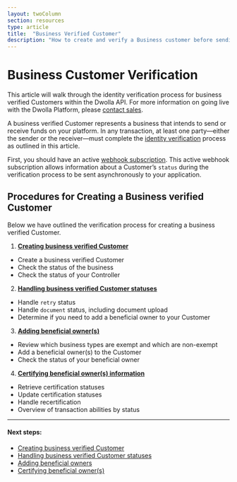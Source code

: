 ```yaml
---
layout: twoColumn
section: resources
type: article
title:  "Business Verified Customer"
description: "How to create and verify a Business customer before sending a bank transfer with Dwolla's ACH API."
---
```

# Business Customer Verification

This article will walk through the identity verification process for business verified Customers within the Dwolla API. For more information on going live with the Dwolla Platform, please [contact sales](https://www.dwolla.com/contact).

A business verified Customer represents a business that intends to send or receive funds on your platform. In any transaction, at least one party—either the sender or the receiver—must complete the [identity verification](https://www.dwolla.com/updates/guide-to-cip-customer-identification-program-dwolla-payments-api/) process as outlined in this article.

First, you should have an active [webhook subscription](https://docsv2.dwolla.com/#webhook-subscriptions). This active webhook subscription allows information about a Customer’s `status` during the verification process to be sent asynchronously to your application.

## Procedures for Creating a Business verified Customer

Below we have outlined the verification process for creating a business verified Customer.

1. [**Creating business verified Customer**](/resources/business-verified-customer/create-business-verified-customers.html)
 * Create a business verified Customer
 * Check the status of the business
 * Check the status of your Controller
2. [**Handling business verified Customer statuses**](/resources/business-verified-customer/handling-controller-and-customer-statuses.html)
 * Handle `retry` status
 * Handle `document` status, including document upload
 * Determine if you need to add a beneficial owner to your Customer
3. [**Adding beneficial owner(s)**](/resources/business-verified-customer/adding-beneficial-owners.html)
 * Review which business types are exempt and which are non-exempt
 * Add a beneficial owner(s) to the Customer
 * Check the status of your beneficial owner
4. [**Certifying beneficial owner(s) information**](/resources/business-verified-customer/handling-beneficial-owner-certification.html)
 * Retrieve certification statuses
 * Update certification statuses
 * Handle recertification
 * Overview of transaction abilities by status

* * *

#### Next steps:

* [Creating business verified Customer](/resources/business-verified-customer/create-business-verified-customers.html)
* [Handling business verified Customer statuses](/resources/business-verified-customer/handling-controller-and-customer-statuses.html)
* [Adding beneficial owners](/resources/business-verified-customer/adding-beneficial-owners.html)
* [Certifying beneficial owner(s)](/resources/business-verified-customer/handling-beneficial-owner-certification.html)
